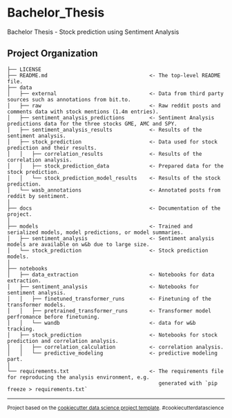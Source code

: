 Bachelor_Thesis
==============================

Bachelor Thesis - Stock prediction using Sentiment Analysis

Project Organization
------------

    ├── LICENSE
    ├── README.md                                 <- The top-level README file.
    ├── data
    │   ├── external                              <- Data from third party sources such as annotations from bit.to.
    │   ├── raw                                   <- Raw reddit posts and comments data with stock mentions (1.4m entries).
    │   ├── sentiment_analysis_predictions        <- Sentiment Analysis predictions data for the three stocks GME, AMC and SPY.
    │   ├── sentiment_analysis_results            <- Results of the sentiment analysis.
    │   ├── stock_prediction                      <- Data used for stock prediction and their results.
    │   │   ├── correlation_results               <- Results of the correlation analysis.
    │   │   ├── stock_prediction_data             <- Prepared data for the stock prediction.
    │   │   └── stock_prediction_model_results    <- Results of the stock prediction.
    │   └── wasb_annotations                      <- Annotated posts from reddit by sentiment.
    │
    ├── docs                                      <- Documentation of the project.
    │ 
    ├── models                                    <- Trained and serialized models, model predictions, or model summaries.
    │   ├── sentiment_analysis                    <- Sentiment analysis models are available on w&b due to large size.
    │   └── stock_prediction                      <- Stock prediction models.
    │
    ├── notebooks                                      
    │   ├── data_extraction                       <- Notebooks for data extraction.
    │   ├── sentiment_analysis                    <- Notebooks for sentiment analysis.
    │   │   ├── finetuned_transformer_runs        <- Finetuning of the transformer models.
    │   │   ├── pretrained_transformer_runs       <- Transformer model perfromance before finetuning.
    │   │   └── wandb                             <- data for w&b tracking.
    │   ├── stock_prediction                      <- Notebooks for stock prediction and correlation analysis.
    │   │   ├── correlation_calculation           <- correlation analysis.
    │   │   └── predictive_modeling               <- predictive modeling part.
    │
    └── requirements.txt                          <- The requirements file for reproducing the analysis environment, e.g.
                                                     generated with `pip freeze > requirements.txt`

--------

<p><small>Project based on the <a target="_blank" href="https://drivendata.github.io/cookiecutter-data-science/">cookiecutter data science project template</a>. #cookiecutterdatascience</small></p>
